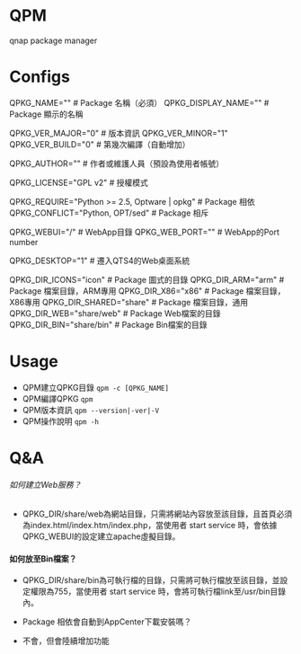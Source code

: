 QPM
===
qnap package manager

Configs
===
QPKG_NAME=""                                    # Package 名稱（必須）
QPKG_DISPLAY_NAME=""                            # Package 顯示的名稱

QPKG_VER_MAJOR="0"                              # 版本資訊
QPKG_VER_MINOR="1"
QPKG_VER_BUILD="0"                              # 第幾次編譯（自動增加）

QPKG_AUTHOR=""                                  # 作者或維護人員（預設為使用者帳號）

QPKG_LICENSE="GPL v2"                           # 授權模式

QPKG_REQUIRE="Python >= 2.5, Optware | opkg"   # Package 相依
QPKG_CONFLICT="Python, OPT/sed"                # Package 相斥

QPKG_WEBUI="/"                                 # WebApp目錄
QPKG_WEB_PORT=""                               # WebApp的Port number

QPKG_DESKTOP="1"                               # 遷入QTS4的Web桌面系統

QPKG_DIR_ICONS="icon"                          # Package 圖式的目錄
QPKG_DIR_ARM="arm"                             # Package 檔案目錄，ARM專用
QPKG_DIR_X86="x86"                             # Package 檔案目錄，X86專用
QPKG_DIR_SHARED="share"                        # Package 檔案目錄，通用
QPKG_DIR_WEB="share/web"                       # Package Web檔案的目錄
QPKG_DIR_BIN="share/bin"                       # Package Bin檔案的目錄

Usage
===
* QPM建立QPKG目錄 `qpm -c [QPKG_NAME]`
* QPM編譯QPKG `qpm`
* QPM版本資訊 `qpm --version|-ver|-V`
* QPM操作說明 `qpm -h`

Q&A
===
###### 如何建立Web服務？
- QPKG_DIR/share/web為網站目錄，只需將網站內容放至該目錄，且首頁必須為index.html/index.htm/index.php，當使用者 start service 時，會依據QPKG_WEBUI的設定建立apache虛擬目錄。
#### 如何放至Bin檔案？
- QPKG_DIR/share/bin為可執行檔的目錄，只需將可執行檔放至該目錄，並設定權限為755，當使用者 start service 時，會將可執行檔link至/usr/bin目錄內。
* Package 相依會自動到AppCenter下載安裝嗎？
- 不會，但會陸續增加功能
